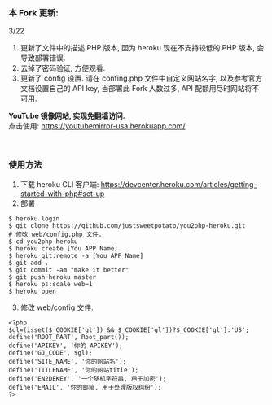### 本 Fork 更新:<br>

3/22<br>
1. 更新了文件中的描述 PHP 版本, 因为 heroku 现在不支持较低的 PHP 版本, 会导致部署错误.<br>
2. 去掉了密码验证, 方便观看.<br>
3. 更新了 config 设置. 请在 confing.php 文件中自定义网站名字, 以及参考官方文档设置自己的 API key, 当部署此 Fork 人数过多, API 配额用尽时网站将不可用.<br>


<b>YouTube 镜像网站, 实现免翻墙访问.</b><br>
点击使用: https://youtubemirror-usa.herokuapp.com/<br>

<br>

### 使用方法

1. 下载 heroku CLI 客户端: https://devcenter.heroku.com/articles/getting-started-with-php#set-up <br>
2. 部署 <br>
```
$ heroku login
$ git clone https://github.com/justsweetpotato/you2php-heroku.git 
# 修改 web/config.php 文件.
$ cd you2php-heroku 
$ heroku create [You APP Name]
$ heroku git:remote -a [You APP Name]
$ git add .
$ git commit -am "make it better"
$ git push heroku master
$ heroku ps:scale web=1
$ heroku open
 ```
3. 修改 web/config 文件.<br>
```
<?php
$gl=(isset($_COOKIE['gl']) && $_COOKIE['gl'])?$_COOKIE['gl']:'US';
define('ROOT_PART', Root_part());
define('APIKEY', '你的 APIKEY');
define('GJ_CODE', $gl);
define('SITE_NAME', '你的网站名');
define('TITLENAME', '你的网站title');
define('EN2DEKEY', '一个随机字符串, 用于加密');
define('EMAIL', '你的邮箱, 用于处理版权纠纷');
?>
```
<br>
